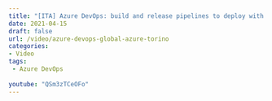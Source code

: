 ```yaml
---
title: "[ITA] Azure DevOps: build and release pipelines to deploy with confidence | Global Azure Torino"
date: 2021-04-15
draft: false
url: /video/azure-devops-global-azure-torino
categories:
- Video
tags:
 - Azure DevOps
 
youtube: "QSm3zTCeOFo"     
---
```

